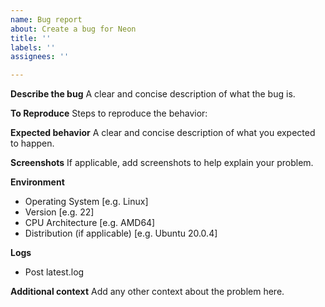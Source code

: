 ```yaml
---
name: Bug report
about: Create a bug for Neon
title: ''
labels: ''
assignees: ''

---
```


**Describe the bug**
A clear and concise description of what the bug is.

**To Reproduce**
Steps to reproduce the behavior:

**Expected behavior**
A clear and concise description of what you expected to happen.

**Screenshots**
If applicable, add screenshots to help explain your problem.

**Environment**
 - Operating System [e.g. Linux]
 - Version [e.g. 22]
- CPU Architecture [e.g. AMD64]
-  Distribution (if applicable) [e.g. Ubuntu 20.0.4]

**Logs**
- Post latest.log

**Additional context**
Add any other context about the problem here.
